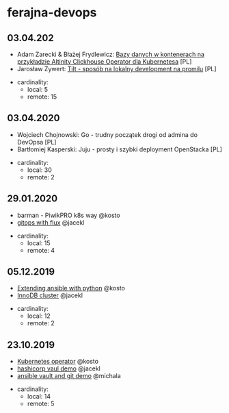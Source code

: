 # ferajna-devops

## 03.04.202
- Adam Zarecki & Błażej Frydlewicz: [Bazy danych w kontenerach na przykładzie Altinity Clickhouse Operator dla Kubernetesa](https://github.com/PiwikPRO/ferajna-devops/tree/master/clickhouse-operator/) [PL]
- Jarosław Zywert: [Tilt - sposób na lokalny development na promilu](tilt-as-new-dev-env) [PL]


* cardinality:
    * local: 5
    * remote: 15

## 03.04.2020
- Wojciech Chojnowski: Go - trudny początek drogi od admina do DevOpsa [PL]
- Bartłomiej Kasperski: Juju - prosty i szybki deployment OpenStacka [PL]

* cardinality:
    * local: 30
    * remote: 2

## 29.01.2020
- barman - PiwikPRO k8s way  @kosto
- [gitops with flux](https://github.com/PiwikPRO/ferajna-devops/tree/master/gitops_flux) @jacekl

* cardinality:
    * local: 15
    * remote: 4

## 05.12.2019
- [Extending ansible with python](https://github.com/PiwikPRO/ferajna-devops/tree/master/extending_ansible_with_python) @kosto
- [InnoDB cluster](https://github.com/PiwikPRO/ferajna-devops/tree/master/innodb_cluster) @jacekl

* cardinality:
    * local: 12
    * remote: 2



## 23.10.2019
- [Kubernetes operator](https://github.com/PiwikPRO/ferajna-devops/tree/master/kubernetes_operators) @kosto
- [hashicorp vaul demo](https://github.com/PiwikPRO/ferajna-devops/tree/master/hashicorp_vault) @jacekl
- [ansible vault and git demo](https://github.com/building5/ansible-vault-tools) @michala

* cardinality:
    * local: 14
    * remote: 5
